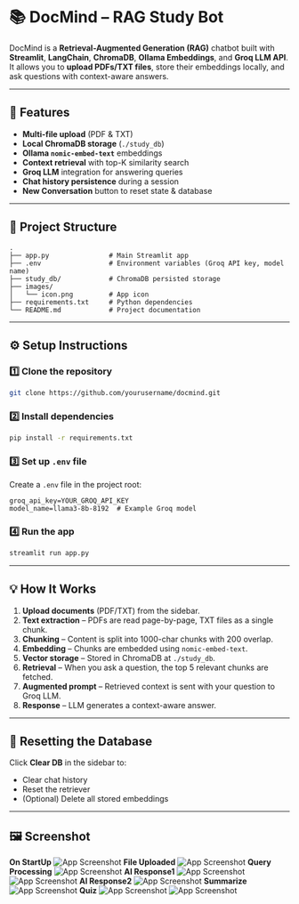 # 📚 DocMind – RAG Study Bot

DocMind is a **Retrieval-Augmented Generation (RAG)** chatbot built with **Streamlit**, **LangChain**, **ChromaDB**, **Ollama Embeddings**, and **Groq LLM API**.  
It allows you to **upload PDFs/TXT files**, store their embeddings locally, and ask questions with context-aware answers.

---

## 🚀 Features
- **Multi-file upload** (PDF & TXT)
- **Local ChromaDB storage** (`./study_db`)
- **Ollama `nomic-embed-text`** embeddings
- **Context retrieval** with top-K similarity search
- **Groq LLM** integration for answering queries
- **Chat history persistence** during a session
- **New Conversation** button to reset state & database

---

## 📂 Project Structure
```
.
├── app.py               # Main Streamlit app
├── .env                 # Environment variables (Groq API key, model name)
├── study_db/            # ChromaDB persisted storage
├── images/
│   └── icon.png         # App icon
├── requirements.txt     # Python dependencies
└── README.md            # Project documentation
```

---

## ⚙️ Setup Instructions

### 1️⃣ Clone the repository
```bash
git clone https://github.com/yourusername/docmind.git
```

### 2️⃣ Install dependencies
```bash
pip install -r requirements.txt
```

### 3️⃣ Set up `.env` file
Create a `.env` file in the project root:
```env
groq_api_key=YOUR_GROQ_API_KEY
model_name=llama3-8b-8192  # Example Groq model
```

### 4️⃣ Run the app
```bash
streamlit run app.py
```

---

## 💡 How It Works
1. **Upload documents** (PDF/TXT) from the sidebar.
2. **Text extraction** – PDFs are read page-by-page, TXT files as a single chunk.
3. **Chunking** – Content is split into 1000-char chunks with 200 overlap.
4. **Embedding** – Chunks are embedded using `nomic-embed-text`.
5. **Vector storage** – Stored in ChromaDB at `./study_db`.
6. **Retrieval** – When you ask a question, the top 5 relevant chunks are fetched.
7. **Augmented prompt** – Retrieved context is sent with your question to Groq LLM.
8. **Response** – LLM generates a context-aware answer.

---

## 🔄 Resetting the Database
Click **Clear DB** in the sidebar to:
- Clear chat history
- Reset the retriever
- (Optional) Delete all stored embeddings

---

## 🖼️ Screenshot
**On StartUp**
![App Screenshot](./images/1.png)
**File Uploaded**
![App Screenshot](./images/2.png)
**Query Processing**
![App Screenshot](./images/3.png)
**AI Response1**
![App Screenshot](./images/4.png)
![App Screenshot](./images/5.png)
**AI Response2**
![App Screenshot](./images/6.png)
**Summarize**
![App Screenshot](./images/Sum.png)
**Quiz**
![App Screenshot](./images/Qu1.png)
![App Screenshot](./images/Qu2.png)


